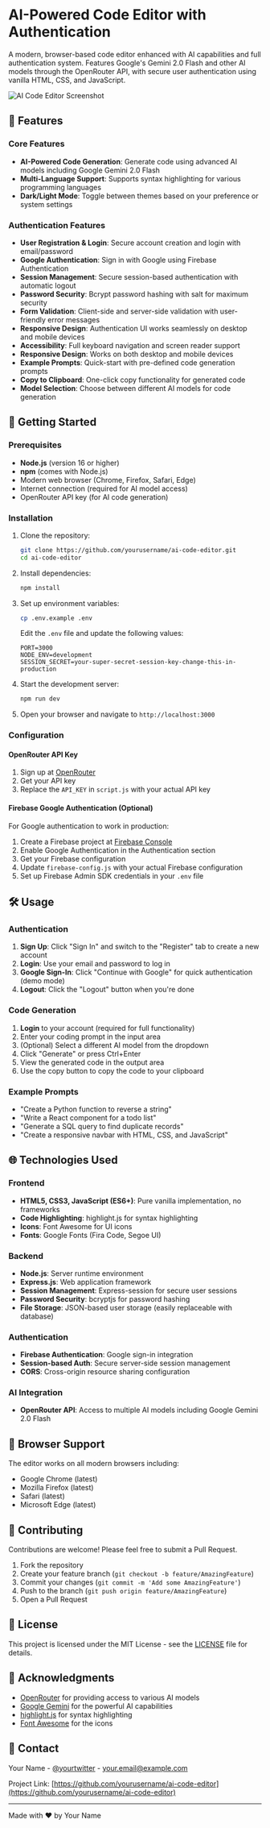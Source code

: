 # AI-Powered Code Editor with Authentication

A modern, browser-based code editor enhanced with AI capabilities and full authentication system. Features Google's Gemini 2.0 Flash and other AI models through the OpenRouter API, with secure user authentication using vanilla HTML, CSS, and JavaScript.

![AI Code Editor Screenshot](https://via.placeholder.com/800x500.png?text=AI+Code+Editor+Screenshot)

## 🌟 Features

### Core Features

- **AI-Powered Code Generation**: Generate code using advanced AI models including Google Gemini 2.0 Flash
- **Multi-Language Support**: Supports syntax highlighting for various programming languages
- **Dark/Light Mode**: Toggle between themes based on your preference or system settings

### Authentication Features

- **User Registration & Login**: Secure account creation and login with email/password
- **Google Authentication**: Sign in with Google using Firebase Authentication
- **Session Management**: Secure session-based authentication with automatic logout
- **Password Security**: Bcrypt password hashing with salt for maximum security
- **Form Validation**: Client-side and server-side validation with user-friendly error messages
- **Responsive Design**: Authentication UI works seamlessly on desktop and mobile devices
- **Accessibility**: Full keyboard navigation and screen reader support
- **Responsive Design**: Works on both desktop and mobile devices
- **Example Prompts**: Quick-start with pre-defined code generation prompts
- **Copy to Clipboard**: One-click copy functionality for generated code
- **Model Selection**: Choose between different AI models for code generation

## 🚀 Getting Started

### Prerequisites

- **Node.js** (version 16 or higher)
- **npm** (comes with Node.js)
- Modern web browser (Chrome, Firefox, Safari, Edge)
- Internet connection (required for AI model access)
- OpenRouter API key (for AI code generation)

### Installation

1. Clone the repository:

   ```bash
   git clone https://github.com/yourusername/ai-code-editor.git
   cd ai-code-editor
   ```

2. Install dependencies:

   ```bash
   npm install
   ```

3. Set up environment variables:

   ```bash
   cp .env.example .env
   ```

   Edit the `.env` file and update the following values:

   ```env
   PORT=3000
   NODE_ENV=development
   SESSION_SECRET=your-super-secret-session-key-change-this-in-production
   ```

4. Start the development server:

   ```bash
   npm run dev
   ```

5. Open your browser and navigate to `http://localhost:3000`

### Configuration

#### OpenRouter API Key

1. Sign up at [OpenRouter](https://openrouter.ai/)
2. Get your API key
3. Replace the `API_KEY` in `script.js` with your actual API key

#### Firebase Google Authentication (Optional)

For Google authentication to work in production:

1. Create a Firebase project at [Firebase Console](https://console.firebase.google.com/)
2. Enable Google Authentication in the Authentication section
3. Get your Firebase configuration
4. Update `firebase-config.js` with your actual Firebase configuration
5. Set up Firebase Admin SDK credentials in your `.env` file

## 🛠️ Usage

### Authentication

1. **Sign Up**: Click "Sign In" and switch to the "Register" tab to create a new account
2. **Login**: Use your email and password to log in
3. **Google Sign-In**: Click "Continue with Google" for quick authentication (demo mode)
4. **Logout**: Click the "Logout" button when you're done

### Code Generation

1. **Login** to your account (required for full functionality)
2. Enter your coding prompt in the input area
3. (Optional) Select a different AI model from the dropdown
4. Click "Generate" or press Ctrl+Enter
5. View the generated code in the output area
6. Use the copy button to copy the code to your clipboard

### Example Prompts

- "Create a Python function to reverse a string"
- "Write a React component for a todo list"
- "Generate a SQL query to find duplicate records"
- "Create a responsive navbar with HTML, CSS, and JavaScript"

## 🌐 Technologies Used

### Frontend

- **HTML5, CSS3, JavaScript (ES6+)**: Pure vanilla implementation, no frameworks
- **Code Highlighting**: highlight.js for syntax highlighting
- **Icons**: Font Awesome for UI icons
- **Fonts**: Google Fonts (Fira Code, Segoe UI)

### Backend

- **Node.js**: Server runtime environment
- **Express.js**: Web application framework
- **Session Management**: Express-session for secure user sessions
- **Password Security**: bcryptjs for password hashing
- **File Storage**: JSON-based user storage (easily replaceable with database)

### Authentication

- **Firebase Authentication**: Google sign-in integration
- **Session-based Auth**: Secure server-side session management
- **CORS**: Cross-origin resource sharing configuration

### AI Integration

- **OpenRouter API**: Access to multiple AI models including Google Gemini 2.0 Flash

## 📱 Browser Support

The editor works on all modern browsers including:

- Google Chrome (latest)
- Mozilla Firefox (latest)
- Safari (latest)
- Microsoft Edge (latest)

## 🤝 Contributing

Contributions are welcome! Please feel free to submit a Pull Request.

1. Fork the repository
2. Create your feature branch (`git checkout -b feature/AmazingFeature`)
3. Commit your changes (`git commit -m 'Add some AmazingFeature'`)
4. Push to the branch (`git push origin feature/AmazingFeature`)
5. Open a Pull Request

## 📄 License

This project is licensed under the MIT License - see the [LICENSE](LICENSE) file for details.

## 🙏 Acknowledgments

- [OpenRouter](https://openrouter.ai/) for providing access to various AI models
- [Google Gemini](https://ai.google/discover/gemini/) for the powerful AI capabilities
- [highlight.js](https://highlightjs.org/) for syntax highlighting
- [Font Awesome](https://fontawesome.com/) for the icons

## 📧 Contact

Your Name - [@yourtwitter](https://twitter.com/yourtwitter) - your.email@example.com

Project Link: [https://github.com/yourusername/ai-code-editor](https://github.com/yourusername/ai-code-editor)

---

Made with ❤️ by Your Name
